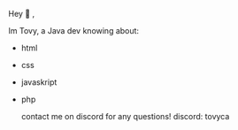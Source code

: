 Hey 👋 ,

Im Tovy, a Java dev knowing about:

- html
- css
- javaskript
- php

  contact me on discord for any questions!
  discord: tovyca
